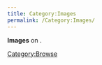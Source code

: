 ```yaml
---
title: Category:Images
permalink: /Category:Images/
---
```


**Images** on .

[Category:Browse](Category:Browse "wikilink")